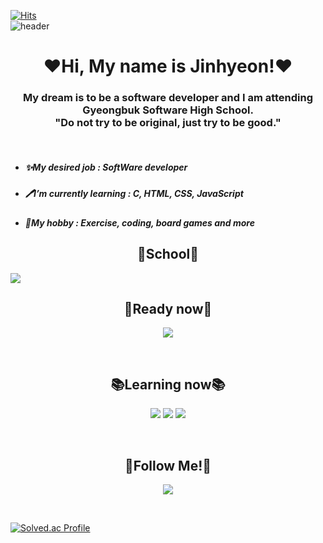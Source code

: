 [![Hits](https://hits.seeyoufarm.com/api/count/incr/badge.svg?url=https%3A%2F%2Fgithub.com%2FJinhyeonE07&count_bg=%23214488&title_bg=%231856CA&icon=github.svg&icon_color=%23E7E7E7&title=GitHub&edge_flat=false)](https://hits.seeyoufarm.com)
<br>
![header](https://capsule-render.vercel.app/api?type=waving&color=auto&height=300&section=header&text=Kim%20Jinhyeon&fontSize=100&animation=fadeIn&fontAlignY=38&descAlignY=51&descAlign=62)
<h1 align="center">❤️Hi, My name is Jinhyeon!❤️</h1>
<h3 align="center">My dream is to be a software developer and I am attending Gyeongbuk Software High School.<br>
"Do not try to be original, just try to be good."</h3><br>
<p>
    <ul>
        <li><h5>✨My desired job : SoftWare developer</h5></li>
        <li><h5>🖊️I’m currently learning : C, HTML, CSS, JavaScript</h5></li>
        <li><h5>🤟My hobby : Exercise, coding, board games and more</h5></li>
    </ul>    
</p>

<h2 align="center">🏫School🏫</h2>
<img src="https://github.com/JinhyeonE07/JinhyeonE07/assets/133763659/2c6b01b8-d191-4000-a79e-abba5fb3914f">
<h2 align="center">📖Ready now📖</h2> 
<p align="center">
<img src="https://img.shields.io/badge/C-4169E1?style=flat-square&logo=c&logoColor=white">
</p><br>

<h2 align="center">📚Learning now📚</h2>
<p align="center">
    <img src="https://img.shields.io/badge/HTML5-FF4500?style=flat-square&logo=html5&logoColor=white">
    <img src="https://img.shields.io/badge/CSS3-4169E1?style=flat-square&logo=CSS3&logoColor=white">
    <img src="https://img.shields.io/badge/Javascript-ffb13b?style=flat-square&logo=javascript&logoColor=white">
</p><br>



<h2 align="center">🤩Follow Me!🤩</h2>
<p align="center">
    <a href="https://www.instagram.com/hyeon._.2007/">
        <img
            src="https://img.shields.io/badge/Instagram-E4405F?style=flat-square&logo=Instagram&logoColor=white&link=https://www.instagram.com/hye_inisfree/"></a>
</p>
<br>

[![Solved.ac Profile](http://mazassumnida.wtf/api/v2/generate_badge?boj=kimjinhyeon1018)](https://solved.ac/kimjinhyeon1018/)
